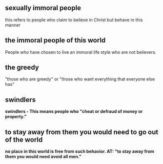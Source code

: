 ## sexually immoral people ##

this refers to people who claim to believe in Christ but behave in this manner

## the immoral people of this world ##

People who have chosen to live an immoral life style who are not believers.

## the greedy ##

"those who are greedy" or "those who want everything that everyone else has"

## swindlers  ##

<b>swindlers <b>- This means people who "cheat or defraud of money or property."

## to stay away from them you would need to go out of the world ##

no place in this world is free from such behavior. AT: "to stay away from them you would need avoid all men."